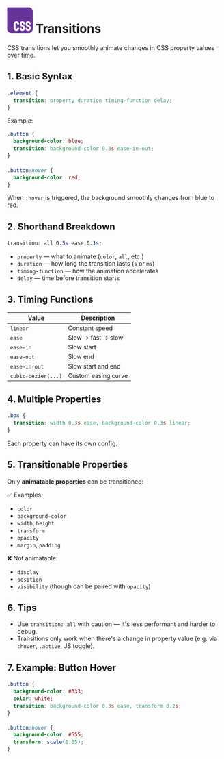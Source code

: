 # ![ ](../assets/css-logo.svg) Transitions

CSS transitions let you smoothly animate changes in CSS property values over time.

## 1. Basic Syntax

```css
.element {
  transition: property duration timing-function delay;
}
```

Example:

```css
.button {
  background-color: blue;
  transition: background-color 0.3s ease-in-out;
}

.button:hover {
  background-color: red;
}
```

When `:hover` is triggered, the background smoothly changes from blue to red.

## 2. Shorthand Breakdown

```css
transition: all 0.5s ease 0.1s;
```

* `property` — what to animate (`color`, `all`, etc.)
* `duration` — how long the transition lasts (`s` or `ms`)
* `timing-function` — how the animation accelerates
* `delay` — time before transition starts

## 3. Timing Functions

| Value               | Description         |
| ------------------- | ------------------- |
| `linear`            | Constant speed      |
| `ease`              | Slow → fast → slow  |
| `ease-in`           | Slow start          |
| `ease-out`          | Slow end            |
| `ease-in-out`       | Slow start and end  |
| `cubic-bezier(...)` | Custom easing curve |

## 4. Multiple Properties

```css
.box {
  transition: width 0.3s ease, background-color 0.3s linear;
}
```

Each property can have its own config.

## 5. Transitionable Properties

Only **animatable properties** can be transitioned:

✅ Examples:

* `color`
* `background-color`
* `width`, `height`
* `transform`
* `opacity`
* `margin`, `padding`

❌ Not animatable:

* `display`
* `position`
* `visibility` (though can be paired with `opacity`)

## 6. Tips

* Use `transition: all` with caution — it's less performant and harder to debug.
* Transitions only work when there's a change in property value (e.g. via `:hover`, `.active`, JS toggle).

## 7. Example: Button Hover

```css
.button {
  background-color: #333;
  color: white;
  transition: background-color 0.3s ease, transform 0.2s;
}

.button:hover {
  background-color: #555;
  transform: scale(1.05);
}
```
